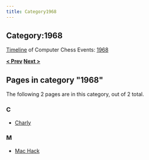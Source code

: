 ```yaml
---
title: Category1968
---
```

## Category:1968



[Timeline](Timeline "Timeline") of Computer Chess Events: [1968](https://en.wikipedia.org/wiki/1968)

**[\< Prev](Category:1967 "Category:1967") [Next >](Category:1969 "Category:1969")**

## Pages in category "1968"

The following 2 pages are in this category, out of 2 total.

### C

- [Charly](Charly "Charly")

### M

- [Mac Hack](Mac_Hack "Mac Hack")

